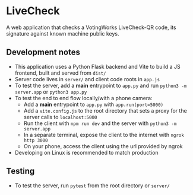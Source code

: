 # LiveCheck

A web application that checks a VotingWorks LiveCheck-QR code, its
signature against known machine public keys.

## Development notes

- This application uses a Python Flask backend and Vite to build a JS frontend, built and served from `dist/`
- Server code lives in `server/` and client code roots in `app.js`
- To test the server, add a **main** entrypoint to `app.py` and run `python3 -m server.app` or `python3 app.py`
- To test the end to end flow locally/with a phone camera:
  - Add a **main** entrypoint to `app.py` with `app.run(port=5000)`
  - Add a `vite.config.js` to the root directory that sets a proxy for the server calls to `localhost:5000`
  - Run the client with `npm run dev` and the server with `python3 -m server.app`
  - In a separate terminal, expose the client to the internet with `ngrok http 3000`
  - On your phone, access the client using the url provided by ngrok
- Developing on Linux is recommended to match production

## Testing

- To test the server, run `pytest` from the root directory or `server/`
